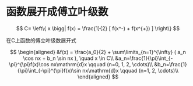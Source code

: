 # 函数展开成傅立叶级数

$$
C= \left\{ x \bigg| f(x) = \frac{1}{2} [ f(x^-) + f(x^{+}) ] \right\}
$$

在C上函数的傅立叶级数展开式

$$
\begin{aligned}
	&f(x) = \frac{a_0}{2} + \sum\limits_{n=1}^{\infty} ( a_n \cos nx + b_n \sin nx ), \quad x \in C\\
	&a_n=\frac{1}{\pi}\int_{-\pi}^{\pi}f(x)\cos nx\mathrm{d}x \qquad (n=0, 1, 2, \cdots)\\
	&b_n=\frac{1}{\pi}\int_{-\pi}^{\pi}f(x)\sin nx\mathrm{d}x \qquad (n=1, 2, \cdots)\\
\end{aligned}
$$

